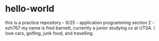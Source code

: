 # hello-world
this is a practice repository - 9/25 - application programming section 2 - ezh767
my name is fred barnett, currently a junior studying cs at UTSA.
I love cars, golfing, junk food, and travelling.
